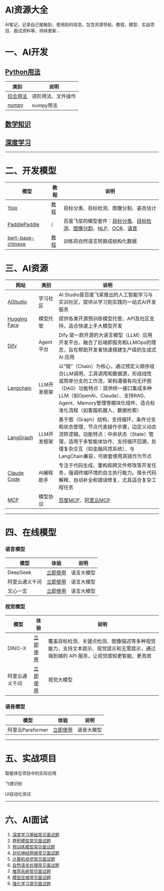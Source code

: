 # AI资源大全

AI笔记，记录自己接触到、使用到的信息，包含资源导航、教程、模型、实战项目、面试资料等，持续更新...

# <span id = ''>一、AI开发</span>

## [Python用法](./Python/README.md)

| 类别     |说明     |
| ------------ |------------ |
| [综合用法](./Python/README.md) |进阶用法、文件操作|
| [numpy](./Python/NUMPY.md) |numpy用法|


## [数学知识](./数学知识/README.md)

## [深度学习](./深度学习/README.md)

---

# <span id = ''>二、开发模型</span>


| 模型     | 教程     |说明     |
| ------------ |------------ |------------ |
| [Yolo](https://docs.ultralytics.com/) |[教程]() | 目标分类、目标检测、图像分割、姿态估计|
| [PaddlePaddle](https://www.ultralytics.com/) | / | 百度飞浆的模型套件：[目标分类](https://github.com/PaddlePaddle/PaddleClas)、[目标检测](https://github.com/PaddlePaddle/PaddleDetection)、[图像分割](https://github.com/PaddlePaddle/PaddleSeg)、[NLP](https://github.com/PaddlePaddle/PaddleNLP)、[OCR](https://github.com/PaddlePaddle/PaddleOCR)、[语音](https://github.com/PaddlePaddle/PaddleSpeech/)|
| [bert-base-chinese](https://huggingface.co/google-bert/bert-base-chinese/) |[教程]() | 训练将自然语言转换成结构化数据 |


# <span id = ''>三、AI资源</span>


| 网站     | 类别   |说明                                             |
| ------------ | -----| ------------------------------------------------------------ |
|[AIStudio](https://aistudio.baidu.com/my/learn) |学习社区| AI Studio是百度飞桨推出的‌人工智能学习与实训社区‌，提供从学习到实践的一站式AI开发服务|
|[‌Hugging Face](https://huggingface.co) |模型托管| 提供各类开源预训练模型托管、API及社区支持，适合快速上手大模型开发‌|
|[‌Dify](https://docs.dify.ai/zh-hans/introduction) |Agent平台| Dify 是一款开源的大语言模型（LLM）应用开发平台，融合了后端即服务和LLMOps的理念，旨在帮助开发者快速搭建生产级的生成式 AI 应用|
|[Langchain](https://www.langchain.com/) |LLM开发框架| 以“链”（Chain）为核心，通过预定义顺序组合LLM调用、工具调用和数据源，形成线性或简单分支的工作流，架构遵循有向无环图（DAG）功能特点：提供统一接口集成多种LLM（如OpenAI、Claude）、支持RAG、Agent、Memory管理等模块化组件、适合标准化流程（如客服机器人、数据检索）|
|[LangGraph](https://langchain-ai.github.io/langgraph/) |LLM开发框架| 基于图（Graph）结构，支持循环、条件分支和状态管理，节点代表操作步骤，边定义动态流转逻辑。功能特点：中央状态（State）管理，适用于多智能体协作、支持循环回溯，处理复杂交互（如金融风控系统）、与LangChain兼容，可嵌套使用其链作为节点|
|[Claude Code](https://claude.com/product/claude-code/) |AI编程助手| 专注于代码生成、重构和跨文件修改等开发任务，强调终端环境的自主执行能力。擅长代码解释、自动补全和错误修复，尤其适合复杂工程任务|
|[MCP](https://claude.com/product/claude-code/) |模型协议| [百度MCP](https://www.mcpworld.com/mcp)、[阿里云MCP](https://bailian.console.aliyun.com/?tab=mcp#/mcp-market)|

---


# <span id = ''>四、在线模型</span>

### 语言模型

| 模型     | 体验     | 说明     |
| ------------ | ------------ |------------ |
| DeepSeek | [立即使用](https://chat.deepseek.com/)| 语言大模型 |
| 阿里云通义千问 | [立即使用](https://bailian.console.aliyun.com/?tab=model#/efm/model_experience_center/text)| 语言大模型 |
| 文心一言 | [立即使用](https://yiyan.baidu.com/?utmSource=pinzhuan)| 语言大模型 |

### 视觉模型

| 模型     | 体验     | 说明     |
| ------------ | ------------ | ------------ |
| DINO-X | [立即使用](https://cloud.deepdataspace.com/zh/playground/dino-x?referring_prompt=0)| 覆盖目标检测、关键点检测、图像描述等多种视觉能力，支持文本提示、视觉提示和无需提示，通过端到端的 API 服务，让视觉感知更智能、更高效|
| 阿里云通义千问 | [立即使用](https://bailian.console.aliyun.com/?tab=model#/efm/model_experience_center/vision)| 视觉大模型 |

### 语音模型

| 模型     | 体验     | 说明     |
| ------------ | ------------ | ------------ |
| 阿里云Paraformer | [立即使用](https://bailian.console.aliyun.com/?tab=model#/efm/model_experience_center/voice)| 语音大模型 |



---

# <span id = ''>五、实战项目</span>

智能体在项目中的实际应用

飞镖识别

UI自动化测试


---

# <span id = ''>六、AI面试</span>

1.  [深度学习基础常见面试题](https://paddlepedia.readthedocs.io/en/latest/tutorials/interview_questions/interview_questions.html)
2. [卷积模型常见面试题](https://paddlepedia.readthedocs.io/en/latest/tutorials/interview_questions/interview_questions.html#id2)
3. [预训练模型常见面试题](https://paddlepedia.readthedocs.io/en/latest/tutorials/interview_questions/interview_questions.html#id3)
4. [对抗神经网络常见面试题](https://paddlepedia.readthedocs.io/en/latest/tutorials/interview_questions/interview_questions.html#id4)
5. [计算机视觉常见面试题](https://paddlepedia.readthedocs.io/en/latest/tutorials/interview_questions/interview_questions.html#id5)
6. [自然语言处理常见面试题](https://paddlepedia.readthedocs.io/en/latest/tutorials/interview_questions/interview_questions.html#id6)
7. [推荐系统常见面试题](https://paddlepedia.readthedocs.io/en/latest/tutorials/interview_questions/interview_questions.html#id7)
8.  [模型压缩常见面试题](https://paddlepedia.readthedocs.io/en/latest/tutorials/interview_questions/interview_questions.html#id8)
9.  [强化学习常见面试题](https://paddlepedia.readthedocs.io/en/latest/tutorials/interview_questions/interview_questions.html#id9)
